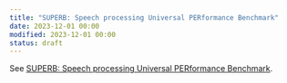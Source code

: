 ```yaml
---
title: "SUPERB: Speech processing Universal PERformance Benchmark"
date: 2023-12-01 00:00
modified: 2023-12-01 00:00
status: draft
---
```


See [SUPERB: Speech processing Universal PERformance Benchmark](https://arxiv.org/abs/2105.01051).